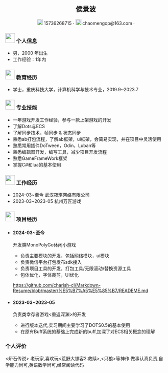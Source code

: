  <center>
     <h2>侯景波</h2>
     <div>
         <span>
             <img src="assets/phone-solid.svg" width="18px">
             15736268715
         </span>
         ·
         <span>
             <img src="assets/envelope-solid.svg" width="18px">
             chaomengop@163.com
         </span>
         ·
     </div>
 </center>



 ### <img src="assets/info-circle-solid.svg" width="30px"> 个人信息 

 - 男，2000 年出生
 - 工作经验：1年内

### <img src="assets/graduation-cap-solid.svg" width="30px"> 教育经历

- 学士，重庆科技大学，计算机科学与技术专业，2019.9~2023.7

### <img src="assets/briefcase-solid.svg" width="30px"> 专业技能

- 一年游戏开发工作经验，参与一款上架游戏的开发
- 了解Dots与ECS
- 了解同步技术，帧同步 & 状态同步
- 熟悉ab打包流程，了解ab框架，ui框架，会简易实现，并在项目中灵活使用
- 熟悉常用插件DoTween，Odin，Luban等
- 熟悉编辑器开发，编写工具，减少项目开发流程
- 熟悉GameFrameWork框架
- 掌握C#和lua的基本使用

### <img src="assets/briefcase-solid.svg" width="30px"> 工作经历

- 2024-03~至今 武汉夜琪网络有限公司
- 2023-03~2023-05 杭州万匠游戏

### <img src="assets/briefcase-solid.svg" width="30px"> 项目经历

- ####  2024-03~至今

   开发类MonoPolyGo休闲小游戏

   - 负责主要模块的开发，包括网络模块，ui模块
   - 负责微信平台打包发布sdk接入
   - 负责项目工具的开发，打包工具/无限滚动/替换资源工具
   - 包体优化，字体裁剪，UI优化

    https://github.com/charish-cl/Markdown-Resume/blob/master/%E5%B7%A5%E5%85%B7/READEME.md

- #### 2023-03~2023-05

   负责类幸存者游戏<重返深渊>的开发

   - 进行版本迭代,实习期间主要学习了DOTS0.5的基本使用
   - 在原有Buff系统的基础上完成新的buff,加深了对ECS相关概念的理解

### 个人评价

<炉石传说> 老玩家,喜欢玩<荒野大镖客2:救赎>,<只狼>等神作.做事认真负责,自学能力尚可,英语数学尚可,经常阅读代码